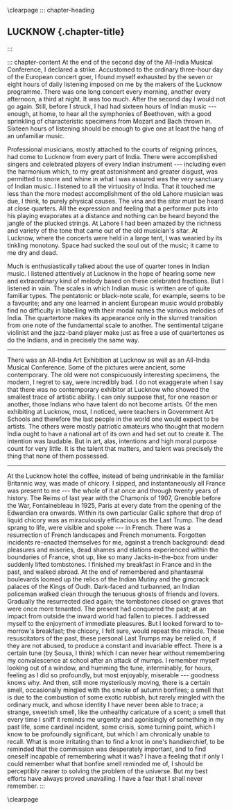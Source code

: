\clearpage
::: chapter-heading
## LUCKNOW {.chapter-title}
:::

::: chapter-content
At the end of the second day of the All-India Musical Conference, I
declared a strike. Accustomed to the ordinary three-hour day of the
European concert goer, I found myself exhausted by the seven or eight
hours of daily listening imposed on me by the makers of the Lucknow
programme. There was one long concert every morning, another every
afternoon, a third at night. It was too much. After the second day I
would not go again. Still, before I struck, I had had sixteen hours of
Indian music --- enough, at home, to hear all the symphonies of Beethoven,
with a good sprinkling of characteristic specimens from Mozart and Bach
thrown in. Sixteen hours of listening should be enough to give one at
least the hang of an unfamiliar music.

Professional musicians, mostly attached to the courts of reigning
princes, had come to Lucknow from every part of India. There were
accomplished singers and celebrated players of every Indian
instrument --- including even the harmonium which, to my great
astonishment and greater disgust, was permitted to snore and whine in
what I was assured was the very sanctuary of Indian music. I listened to
all the virtuosity of India. That it touched me less than the more
modest accomplishment of the old Lahore musician was due, I think, to
purely physical causes. The vina and the sitar must be heard at close
quarters. All the expression and feeling that a performer puts into his
playing evaporates at a distance and nothing can be heard beyond the
jangle of the plucked strings. At Lahore I had been amazed by the
richness and variety of the tone that came out of the old musician's
sitar. At Lucknow, where the concerts were held in a large tent, I was
wearied by its tinkling monotony. Space had sucked the soul out of the
music; it came to me dry and dead.

Much is enthusiastically talked about the use of quarter tones in Indian
music. I listened attentively at Lucknow in the hope of hearing some new
and extraordinary kind of melody based on these celebrated fractions.
But I listened in vain. The scales in which Indian music is written are
of quite familiar types. The pentatonic or black-note scale, for
example, seems to be a favourite; and any one learned in ancient
European music would probably find no difficulty in labelling with their
modal names the various melodies of India. The quartertone makes its
appearance only in the slurred transition from one note of the
fundamental scale to another. The sentimental tzigane violinist and the
jazz-band player make just as free a use of quartertones as do the
Indians, and in precisely the same way.

***

There was an All-India Art Exhibition at Lucknow as well as an All-India
Musical Conference. Some of the pictures were ancient, some
contemporary. The old were not conspicuously interesting specimens, the
modern, I regret to say, were incredibly bad. I do not exaggerate when I
say that there was no contemporary exhibitor at Lucknow who showed the
smallest trace of artistic ability. I can only suppose that, for one
reason or another, those Indians who have talent do not become artists.
Of the men exhibiting at Lucknow, most, I noticed, were teachers in
Government Art Schools and therefore the last people in the world one
would expect to be artists. The others were mostly patriotic amateurs
who thought that modern India ought to have a national art of its own
and had set out to create it. The intention was laudable. But in art,
alas, intentions and high moral purpose count for very little. It is the
talent that matters, and talent was precisely the thing that none of
them possessed.

***

At the Lucknow hotel the coffee, instead of being undrinkable in the
familiar Britannic way, was made of chicory. I sipped, and
instantaneously all France was present to me --- the whole of it at once
and through twenty years of history. The Reims of last year with the
Chamonix of 1907, Grenoble before the War, Fontainebleau in 1925, Paris
at every date from the opening of the Edwardian era onwards. Within its
own particular Gallic sphere that drop of liquid chicory was as
miraculously efficacious as the Last Trump. The dead sprang to life,
were visible and spoke --- in French. There was a resurrection of French
landscapes and French monuments. Forgotten incidents re-enacted
themselves for me, against a trench background: dead pleasures and
miseries, dead shames and elations experienced within the boundaries of
France, shot up, like so many Jacks-in-the-box from under suddenly
lifted tombstones. I finished my breakfast in France and in the past,
and walked abroad. At the end of remembered and phantasmal boulevards
loomed up the relics of the Indian Mutiny and the gimcrack palaces of
the Kings of Oudh. Dark-faced and turbanned, an Indian policeman walked
clean through the tenuous ghosts of friends and lovers. Gradually the
resurrected died again; the tombstones closed on graves that were once
more tenanted. The present had conquered the past; at an impact from
outside the inward world had fallen to pieces. I addressed myself to the
enjoyment of immediate pleasures. But I looked forward to to-morrow's
breakfast; the chicory, I felt sure, would repeat the miracle. These
resuscitators of the past, these personal Last Trumps may be relied on,
if they are not abused, to produce a constant and invariable effect.
There is a certain tune (by Sousa, I think) which I can never hear
without remembering my convalescence at school after an attack of mumps.
I remember myself looking out of a window, and humming the tune,
interminably, for hours, feeling as I did so profoundly, but most
enjoyably, miserable --- goodness knows why. And then, still more
mysteriously moving, there is a certain smell, occasionally mingled with
the smoke of autumn bonfires; a smell that is due to the combustion of
some exotic rubbish, but rarely mingled with the ordinary muck, and
whose identity I have never been able to trace; a strange, sweetish
smell, like the unhealthy caricature of a scent; a smell that every time
I sniff it reminds me urgently and agonisingly of something in my past
life, some cardinal incident, some crisis, some turning point, which I
know to be profoundly significant, but which I am chronically unable to
recall. What is more irritating than to find a knot in one's
handkerchief, to be reminded that the commission was desperately
important, and to find oneself incapable of remembering what it was? I
have a feeling that if only I could remember what that bonfire smell
reminded me of, I should be perceptibly nearer to solving the problem of
the universe. But my best efforts have always proved unavailing. I have
a fear that I shall never remember.
:::


\clearpage
